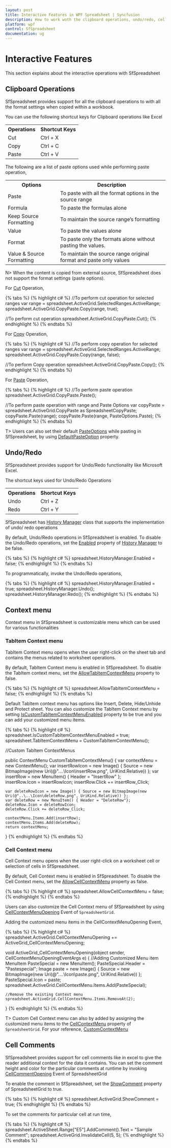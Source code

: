```yaml
---
layout: post
title: Interactive Features in WPF Spreadsheet | Syncfusion
description: How to work woth the clipboard operations, undo/redo, cell comments and other functionalities of WPF Spreadsheet.
platform: wpf
control: SfSpreadsheet
documentation: ug
---
```


# Interactive Features

 This section explains about the interactive operations with SfSpreadsheet

## Clipboard Operations

SfSpreadsheet provides support for all the clipboard operations to with all the format settings when copied within a workbook.  

You can use the following shortcut keys for Clipboard operations like Excel
<table>
<tr>
<th>
Operations</th><th>
Shortcut Keys</th></tr>
<tr>
<td>
Cut</td><td>
Ctrl + X</td></tr>
<tr>
<td>
Copy</td><td>
Ctrl + C </td></tr>
<tr>
<td>
Paste</td><td>
Ctrl + V</td></tr>
</table>

The following are a list of paste options used while performing paste operation,

<table>
<tr>
<th>
Options</th><th>
Description</th></tr>
<tr>
<td>
Paste</td><td>
To paste with all the format options in the source range</td></tr>
<tr>
<td>
Formula</td><td>
To paste the formulas alone </td></tr>
<tr>
<td>
Keep Source Formatting</td><td>
To maintain the source range’s formatting</td></tr>
<tr>
<td>
Value</td><td>
To paste the values alone</td></tr>
<tr>
<td>
Format</td><td>
To paste only the formats alone without pasting the values.</td></tr>
<tr>
<td>
Value & Source Formatting</td><td>
To maintain the source range original format and paste only values</td></tr>
</table>

N> When the content is copied from external source, SfSpreadsheet does not support the format settings (paste options).

For [Cut](https://help.syncfusion.com/cr/wpf/Syncfusion.UI.Xaml.Spreadsheet.SpreadsheetCopyPaste.html#Syncfusion_UI_Xaml_Spreadsheet_SpreadsheetCopyPaste_Cut) Operation,

{% tabs %}
{% highlight c# %}
//To perform cut operation for selected ranges
var range = spreadsheet.ActiveGrid.SelectedRanges.ActiveRange;
spreadsheet.ActiveGrid.CopyPaste.Copy(range, true);

//To perform cut operation
spreadsheet.ActiveGrid.CopyPaste.Cut();
{% endhighlight %}
{% endtabs %}

For [Copy](https://help.syncfusion.com/cr/wpf/Syncfusion.UI.Xaml.Spreadsheet.SpreadsheetCopyPaste.html#Syncfusion_UI_Xaml_Spreadsheet_SpreadsheetCopyPaste_Copy) Operation,

{% tabs %}
{% highlight c# %}
//To perform copy operation for selected ranges
var range = spreadsheet.ActiveGrid.SelectedRanges.ActiveRange;
spreadsheet.ActiveGrid.CopyPaste.Copy(range, false);

//To perform Copy operation
spreadsheet.ActiveGrid.CopyPaste.Copy();
{% endhighlight %}
{% endtabs %}

For [Paste](https://help.syncfusion.com/cr/wpf/Syncfusion.UI.Xaml.Spreadsheet.SpreadsheetCopyPaste.html#Syncfusion_UI_Xaml_Spreadsheet_SpreadsheetCopyPaste_Paste) Operation,

{% tabs %}
{% highlight c# %}
//To perform paste operation
spreadsheet.ActiveGrid.CopyPaste.Paste();

//To perform paste operation with range and Paste Options
var copyPaste = spreadsheet.ActiveGrid.CopyPaste as SpreadsheetCopyPaste;
copyPaste.Paste(range);
copyPaste.Paste(range, PasteOptions.Paste);
{% endhighlight %}
{% endtabs %}

T> Users can also set their default [PasteOptions](http://help.syncfusion.com/cr/wpf/Syncfusion.UI.Xaml.Spreadsheet.PasteOptions.html) while pasting in SfSpreadsheet, by using [DefaultPasteOption](https://help.syncfusion.com/cr/wpf/Syncfusion.UI.Xaml.Spreadsheet.SpreadsheetCopyPaste.html#Syncfusion_UI_Xaml_Spreadsheet_SpreadsheetCopyPaste_DefaultPasteOption) property.

## Undo/Redo

SfSpreadsheet provides support for Undo/Redo functionality like Microsoft Excel.

The shortcut keys used for Undo/Redo Operations

<table>
<tr>
<th>
Operations</th><th>
Shortcut Keys</th></tr>
<tr>
<td>
Undo</td><td>
Ctrl + Z</td></tr>
<tr>
<td>
Redo</td><td>
Ctrl + Y</td></tr>
</table>

SfSpreadsheet has [History Manager](http://help.syncfusion.com/cr/wpf/Syncfusion.UI.Xaml.Spreadsheet.History.HistoryManager.html) class that supports the implementation of undo/ redo operations

By default, Undo/Redo operations in SfSpreadsheet is enabled. To disable the Undo/Redo operations, set the [Enabled](https://help.syncfusion.com/cr/wpf/Syncfusion.UI.Xaml.Spreadsheet.History.HistoryManager.html#Syncfusion_UI_Xaml_Spreadsheet_History_HistoryManager_Enabled) property of [History Manager](http://help.syncfusion.com/cr/wpf/Syncfusion.UI.Xaml.Spreadsheet.History.HistoryManager.html) to be false.  

{% tabs %}
{% highlight c# %}
spreadsheet.HistoryManager.Enabled = false;
{% endhighlight %}
{% endtabs %}

To programmatically, invoke the Undo/Redo operations,

{% tabs %}
{% highlight c# %}
spreadsheet.HistoryManager.Enabled = true;
spreadsheet.HistoryManager.Undo();
spreadsheet.HistoryManager.Redo();
{% endhighlight %}
{% endtabs %}

## Context menu

Context menu in SfSpreadsheet is customizable menu which can be used for various functionalities

### TabItem Context menu

TabItem Context menu opens when the user right-click on the sheet tab and contains the menus related to worksheet operations.

By default, TabItem Context menu is enabled in SfSpreadsheet. To disable the TabItem context menu, set the [AllowTabItemContextMenu](https://help.syncfusion.com/cr/wpf/Syncfusion.UI.Xaml.Spreadsheet.SfSpreadsheet.html#Syncfusion_UI_Xaml_Spreadsheet_SfSpreadsheet_AllowTabItemContextMenu) property to false. 

{% tabs %}
{% highlight c# %}
spreadsheet.AllowTabItemContextMenu = false;
{% endhighlight %}
{% endtabs %}

Default TabItem context menu has options like Insert, Delete, Hide/Unhide and Protect sheet. You can also customize the TabItem Context menu by setting [IsCustomTabItemContextMenuEnabled](https://help.syncfusion.com/cr/wpf/Syncfusion.UI.Xaml.Spreadsheet.SfSpreadsheet.html#Syncfusion_UI_Xaml_Spreadsheet_SfSpreadsheet_IsCustomTabItemContextMenuEnabled)  property to be true and you can add your customized menu items.

{% tabs %}
{% highlight c# %}
spreadsheet.IsCustomTabItemContextMenuEnabled = true;
spreadsheet.TabItemContextMenu = CustomTabItemContextMenu();

//Custom TabItem ContextMenus

public ContextMenu CustomTabItemContextMenu()
{
    var contextMenu = new ContextMenu();
    var insertRowIcon = new Image() { Source = new BitmapImage(new Uri(@"..\..\Icon\insertRow.png", UriKind.Relative)) };
    var insertRow = new MenuItem() { Header = "InsertRow" };           
    insertRow.Icon = insertRowIcon;
    insertRow.Click += insertRow_Click;

    var deleteRowIcon = new Image() { Source = new BitmapImage(new Uri(@"..\..\Icon\deleteRow.png", UriKind.Relative)) };
    var deleteRow = new MenuItem() { Header = "DeleteRow"};
    deleteRow.Icon = deleteRowIcon;
    deleteRow.Click += deleteRow_Click;
    
    contextMenu.Items.Add(insertRow);
    contextMenu.Items.Add(deleteRow);
    return contextMenu;
 }
{% endhighlight %}
{% endtabs %}

### Cell Context menu

Cell Context menu opens when the user right-click on a worksheet cell or selection of cells in SfSpreadsheet.

By default, Cell Context menu is enabled in SfSpreadsheet. To disable the Cell Context menu, set the [AllowCellContextMenu](https://help.syncfusion.com/cr/wpf/Syncfusion.UI.Xaml.Spreadsheet.SfSpreadsheet.html#Syncfusion_UI_Xaml_Spreadsheet_SfSpreadsheet_AllowCellContextMenu)  property as false.

{% tabs %}
{% highlight c# %}
spreadsheet.AllowCellContextMenu = false;
{% endhighlight %}
{% endtabs %}

Users can also customize the Cell Context menu of SfSpreadsheet by using [CellContextMenuOpening](https://help.syncfusion.com/cr/wpf/Syncfusion.UI.Xaml.CellGrid.SfCellGrid.html) Event of `SpreadsheetGrid`.

Adding the customized menu items in the CellContextMenuOpening Event,

{% tabs %}
{% highlight c# %}
spreadsheet.ActiveGrid.CellContextMenuOpening += ActiveGrid_CellContextMenuOpening;

void ActiveGrid_CellContextMenuOpening(object sender, CellContextMenuOpeningEventArgs e)
{
    //Adding Customized Menu item
    MenuItem PasteSpecial = new MenuItem();
    PasteSpecial.Header = "Pastespecial";
    Image paste = new Image() { Source = new BitmapImage(new Uri(@"..\..\Icon\paste.png", UriKind.Relative)) };
    PasteSpecial.Icon = paste;
    spreadsheet.ActiveGrid.CellContextMenu.Items.Add(PasteSpecial);
        
    //Remove the existing Context menu
    spreadsheet.ActiveGrid.CellContextMenu.Items.RemoveAt(2);
}
{% endhighlight %}
{% endtabs %}

T> Custom Cell Context menu can also by added by assigning the customized menu items to the [CellContextMenu](https://help.syncfusion.com/cr/wpf/Syncfusion.UI.Xaml.CellGrid.SfCellGrid.html#Syncfusion_UI_Xaml_CellGrid_SfCellGrid_CellContextMenu) property of `SpreadsheetGrid`. For your reference, [CustomContextMenu](https://www.syncfusion.com/kb/6499/how-to-create-a-customized-cell-context-menu-of-sfspreadsheet)

## Cell Comments

SfSpreadsheet provides support for cell comments like in excel to give the reader additional context for the data it contains. You can set the comment height and color for the particular comments at runtime by invoking [CellCommentOpening](https://help.syncfusion.com/cr/wpf/Syncfusion.UI.Xaml.CellGrid.SfCellGrid.html) Event of SpreadsheetGrid

To enable the comment in SfSpreadsheet, set the [ShowComment](https://help.syncfusion.com/cr/wpf/Syncfusion.UI.Xaml.CellGrid.SfCellGrid.html#Syncfusion_UI_Xaml_CellGrid_SfCellGrid_ShowComment) property of SpreadsheetGrid to true.

{% tabs %}
{% highlight c# %}
spreadsheet.ActiveGrid.ShowComment = true;
{% endhighlight %}
{% endtabs %}

To set the comments for particular cell at run time,

{% tabs %}
{% highlight c# %}
spreadsheet.ActiveSheet.Range["E5"].AddComment().Text = "Sample Comment";
spreadsheet.ActiveGrid.InvalidateCell(5, 5);
{% endhighlight %}
{% endtabs %}
